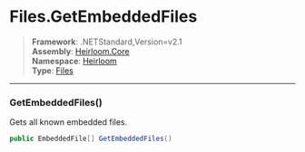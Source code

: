 # Files.GetEmbeddedFiles

> **Framework**: .NETStandard,Version=v2.1  
> **Assembly**: [Heirloom.Core][0]  
> **Namespace**: [Heirloom][0]  
> **Type**: [Files][1]

--------------------------------------------------------------------------------

### GetEmbeddedFiles()

Gets all known embedded files.

```cs
public EmbeddedFile[] GetEmbeddedFiles()
```

[0]: ../Heirloom.Core.md
[1]: Heirloom.Files.md
